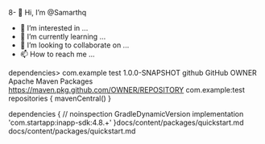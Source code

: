 8- 👋 Hi, I’m @Samarthq
- 👀 I’m interested in ...
- 🌱 I’m currently learning ...
- 💞️ I’m looking to collaborate on ...
- 📫 How to reach me ...

<!---
Samarthq/Samarthq is a ✨ special ✨ repository because its `README.md` (this file) appears on your GitHub profile.
You can click the Preview link to take a look at your changes.
--->
dependencies>
  <dependency>
    <groupId>com.example</groupId>
    <artifactId>test</artifactId>
    <version>1.0.0-SNAPSHOT</version>
  </dependency>
</dependencies>
<distributionManagement>
   <repository>
     <id>github</id>
     <name>GitHub OWNER Apache Maven Packages</name>
     <url>https://maven.pkg.github.com/OWNER/REPOSITORY</url>
   </repository>
</distributionManagement>
com.example:test
repositories {
    mavenCentral()
}

dependencies {
    // noinspection GradleDynamicVersion
    implementation 'com.startapp:inapp-sdk:4.8.+'
}docs/content/packages/quickstart.md
docs/content/packages/quickstart.md


